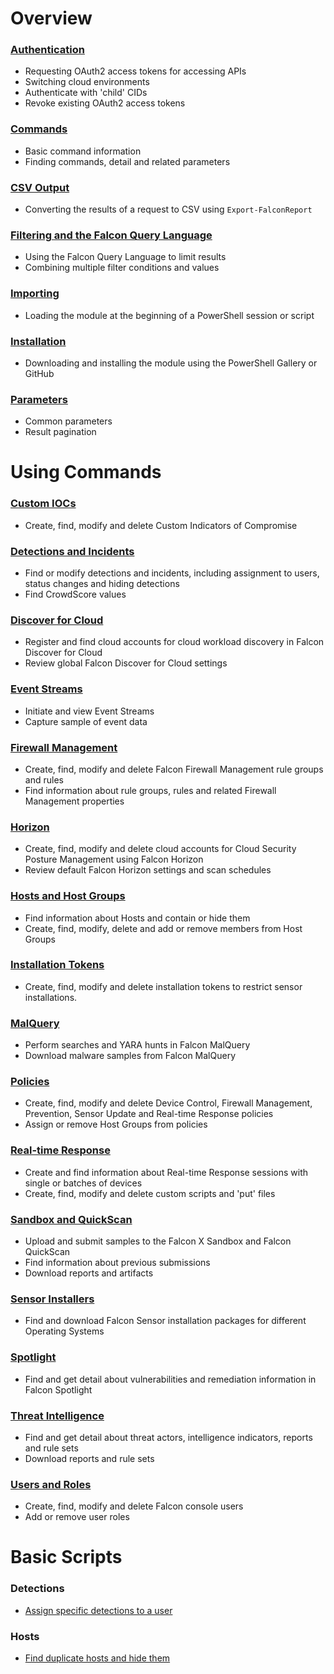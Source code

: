 # Overview

### [Authentication](https://github.com/CrowdStrike/psfalcon/wiki/Authentication)
* Requesting OAuth2 access tokens for accessing APIs
* Switching cloud environments
* Authenticate with 'child' CIDs
* Revoke existing OAuth2 access tokens

### [Commands](https://github.com/CrowdStrike/psfalcon/wiki/Commands)
* Basic command information
* Finding commands, detail and related parameters

### [CSV Output](https://github.com/CrowdStrike/psfalcon/wiki/CSV-Output)
* Converting the results of a request to CSV using `Export-FalconReport`

### [Filtering and the Falcon Query Language](https://github.com/CrowdStrike/psfalcon/wiki/Filtering-and-the-Falcon-Query-Language)
* Using the Falcon Query Language to limit results
* Combining multiple filter conditions and values

### [Importing](https://github.com/CrowdStrike/psfalcon/wiki/Importing)
* Loading the module at the beginning of a PowerShell session or script

### [Installation](https://github.com/CrowdStrike/psfalcon/wiki/Installation)
* Downloading and installing the module using the PowerShell Gallery or GitHub

### [Parameters](https://github.com/CrowdStrike/psfalcon/wiki/Parameters)
* Common parameters
* Result pagination

# Using Commands

### [Custom IOCs](https://github.com/CrowdStrike/psfalcon/wiki/Custom-IOCs)
* Create, find, modify and delete Custom Indicators of Compromise

### [Detections and Incidents](https://github.com/CrowdStrike/psfalcon/wiki/Detections-and-Incidents)
* Find or modify detections and incidents, including assignment to users, status changes and hiding detections
* Find CrowdScore values

### [Discover for Cloud](https://github.com/CrowdStrike/psfalcon/wiki/Discover-for-Cloud)
* Register and find cloud accounts for cloud workload discovery in Falcon Discover for Cloud
* Review global Falcon Discover for Cloud settings

### [Event Streams](https://github.com/CrowdStrike/psfalcon/wiki/Event-Streams)
* Initiate and view Event Streams
* Capture sample of event data

### [Firewall Management](https://github.com/CrowdStrike/psfalcon/wiki/Firewall-Management)
* Create, find, modify and delete Falcon Firewall Management rule groups and rules
* Find information about rule groups, rules and related Firewall Management properties

### [Horizon](https://github.com/CrowdStrike/psfalcon/wiki/Horizon)
* Create, find, modify and delete cloud accounts for Cloud Security Posture Management using Falcon Horizon
* Review default Falcon Horizon settings and scan schedules

### [Hosts and Host Groups](https://github.com/CrowdStrike/psfalcon/wiki/Hosts-and-Host-Groups)
* Find information about Hosts and contain or hide them
* Create, find, modify, delete and add or remove members from Host Groups

### [Installation Tokens](https://github.com/CrowdStrike/psfalcon/wiki/Installation-Tokens)
* Create, find, modify and delete installation tokens to restrict sensor installations.

### [MalQuery](https://github.com/CrowdStrike/psfalcon/wiki/MalQuery)
* Perform searches and YARA hunts in Falcon MalQuery
* Download malware samples from Falcon MalQuery

### [Policies](https://github.com/CrowdStrike/psfalcon/wiki/Policies)
* Create, find, modify and delete Device Control, Firewall Management, Prevention, Sensor Update and Real-time Response policies
* Assign or remove Host Groups from policies

### [Real-time Response](https://github.com/CrowdStrike/psfalcon/wiki/Real-time-Response)
* Create and find information about Real-time Response sessions with single or batches of devices
* Create, find, modify and delete custom scripts and 'put' files

### [Sandbox and QuickScan](https://github.com/CrowdStrike/psfalcon/wiki/Sandbox-and-QuickScan)
* Upload and submit samples to the Falcon X Sandbox and Falcon QuickScan
* Find information about previous submissions
* Download reports and artifacts

### [Sensor Installers](https://github.com/CrowdStrike/psfalcon/wiki/Sensor-Installers)
* Find and download Falcon Sensor installation packages for different Operating Systems

### [Spotlight](https://github.com/CrowdStrike/psfalcon/wiki/Spotlight)
* Find and get detail about vulnerabilities and remediation information in Falcon Spotlight

### [Threat Intelligence](https://github.com/CrowdStrike/psfalcon/wiki/Threat-Intelligence)
* Find and get detail about threat actors, intelligence indicators, reports and rule sets
* Download reports and rule sets

### [Users and Roles](https://github.com/CrowdStrike/psfalcon/wiki/Users-and-Roles)
* Create, find, modify and delete Falcon console users
* Add or remove user roles

# Basic Scripts

### Detections
* [Assign specific detections to a user](https://github.com/CrowdStrike/psfalcon/wiki/Basic-Scripts#assign-specific-detections-to-a-user)

### Hosts
* [Find duplicate hosts and hide them](https://github.com/CrowdStrike/psfalcon/wiki/Basic-Scripts#find-duplicate-hosts-and-hide-them)